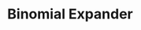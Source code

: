 ---
title: Binomial Expander
direct_url: http://projects.calebevans.me/binomial-expander/
categories: math
short_description: Quickly expand any binomial
---